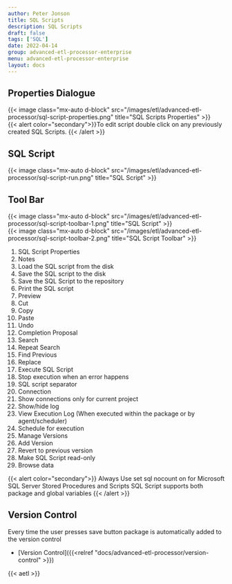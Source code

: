 ```yaml
---
author: Peter Jonson
title: SQL Scripts
description: SQL Scripts
draft: false
tags: ['SQL']
date: 2022-04-14
group: advanced-etl-processor-enterprise
menu: advanced-etl-processor-enterprise
layout: docs
---
```


## Properties Dialogue

{{< image class="mx-auto d-block"  src="/images/etl/advanced-etl-processor/sql-script-properties.png" title="SQL Scripts Properties" >}}
\
{{< alert color="secondary">}}To edit script double click on any previously created SQL Scripts.
{{< /alert >}}

## SQL Script

{{< image class="mx-auto d-block"  src="/images/etl/advanced-etl-processor/sql-script-run.png" title="SQL Script" >}}

## Tool Bar

{{< image class="mx-auto d-block"  src="/images/etl/advanced-etl-processor/sql-script-toolbar-1.png" title="SQL Script" >}}
\
{{< image class="mx-auto d-block"  src="/images/etl/advanced-etl-processor/sql-script-toolbar-2.png" title="SQL Script Toolbar" >}}

1. SQL Script Properties
1. Notes
1. Load the SQL script from the disk
1. Save the SQL script to the disk
1. Save the SQL Script to the repository
1. Print the SQL script
1. Preview
1. Cut
1. Copy
1. Paste
1. Undo
1. Completion Proposal
1. Search
1. Repeat Search
1. Find Previous
1. Replace
1. Execute SQL Script
1. Stop execution when an error happens
1. SQL script separator
1. Connection
1. Show connections only for current project
1. Show/hide log
1. View Execution Log (When executed within the package or by agent/scheduler)
1. Schedule for execution
1. Manage Versions
1. Add Version
1. Revert to previous version
1. Make SQL Script read-only
1. Browse data

{{< alert color="secondary">}}
Always Use set sql nocount on for Microsoft SQL Server Stored Procedures and Scripts
SQL Script supports both package and global variables
{{< /alert >}}

## Version Control

Every time the user presses save button package is automatically added to the version control

- [Version Control]({{<relref "docs/advanced-etl-processor/version-control" >}})

{{< aetl >}}
